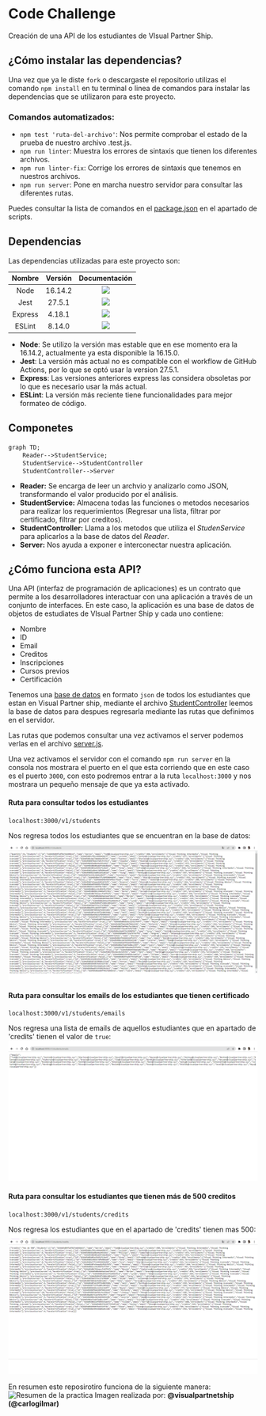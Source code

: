 # Code Challenge
Creación de una API de los estudiantes de VIsual Partner Ship.

## ¿Cómo instalar las dependencias?
Una vez que ya le diste `fork` o descargaste el repositorio utilizas el comando `npm install` en tu terminal o linea de comandos para instalar las dependencias que se utilizaron para este proyecto.

### Comandos automatizados:
- `npm test 'ruta-del-archivo'`: Nos permite comprobar el estado de la prueba de nuestro archivo .test.js.
- `npm run linter`: Muestra los errores de sintaxis que tienen los diferentes archivos.
- `npm run linter-fix`: Corrige los errores de sintaxis que tenemos en nuestros archivos.
- `npm run server`: Pone en marcha nuestro servidor para consultar las diferentes rutas.

Puedes consultar la lista de comandos en el [package.json](https://github.com/iRetr0o/Code_Challenge/blob/main/package.json) en el apartado de scripts.

## Dependencias
Las dependencias utilizadas para este proyecto son:

| Nombre  | Versión | Documentación | 
| :------------: | :------------: | :------------: |
| Node | 16.14.2 | <a href="https://nodejs.org/docs/latest-v16.x/api/index.html" target="_blank"><img src="https://img.shields.io/badge/🔗 Node-Documentation-green?style=for-the-badge"></a> |
| Jest | 27.5.1  | <a href="https://jestjs.io/docs/27.x/getting-started" target="_blank"><img src="https://img.shields.io/badge/Jest-Documentation-brightgreen?style=for-the-badge&logo=jest"></a> |
| Express | 4.18.1 | <a href="https://expressjs.com/en/4x/api.html" target="_blank"><img src="https://img.shields.io/badge/Express-Documentation-lightgray?style=for-the-badge&logo=express"></a> |
| ESLint | 8.14.0 | <a href="https://expressjs.com/en/4x/api.html" target="_blank"><img src="https://img.shields.io/badge/ESLint-Documentation-purple?style=for-the-badge&logo=ESLint"></a> |
- **Node**: Se utilizo la versión mas estable que en ese momento era la 16.14.2, actualmente ya esta disponible la 16.15.0.
- **Jest**: La versión más actual no es compatible con el workflow de GitHub Actions, por lo que se optó usar la version 27.5.1.
- **Express**: Las versiones anteriores express las considera obsoletas por lo que es necesario usar la más actual.
- **ESLint**: La versión más reciente tiene funcionalidades para mejor formateo de código.


## Componetes
```mermaid
graph TD;
    Reader-->StudentService;
    StudentService-->StudentController
    StudentController-->Server
```
+ **Reader:** Se encarga de leer un archvio y analizarlo como JSON, transformando el valor producido por el análisis.
+ **StudentService:** Almacena todas las funciones o metodos necesarios para realizar los requerimientos (Regresar una lista, filtrar por certificado, filtrar por creditos).
+ **StudentController:** Llama a los metodos que utiliza el *StudenService* para aplicarlos a la base de datos del *Reader*.
+ **Server:** Nos ayuda a exponer e interconectar nuestra aplicación.

## ¿Cómo funciona esta API?
Una API (interfaz de programación de aplicaciones) es un contrato que permite a los desarrolladores interactuar con una aplicación a través de un conjunto de interfaces. En este caso, la aplicación es una base de datos de objetos de estudiates de VIsual Partner Ship y cada uno contiene:
- Nombre
- ID
- Email
- Creditos
- Inscripciones
- Cursos previos
- Certificación

Tenemos una [base de datos](https://github.com/iRetr0o/Code_Challenge/blob/main/visualpartners.json) en formato `json` de todos los estudiantes que estan en Visual Partner ship, mediante el archivo [StudentController](https://github.com/iRetr0o/Code_Challenge/blob/main/test/controllers/StudentController.test.js) leemos la base de datos para despues regresarla mediante las rutas que definimos en el servidor.

Las rutas que podemos consultar una vez activamos el server podemos verlas en el archivo [server.js](https://github.com/iRetr0o/Code_Challenge/blob/main/lib/server.js).

Una vez activamos el servidor con el comando `npm run server` en la consola nos mostrara el puerto en el que esta corriendo que en este caso es el puerto `3000`, con esto podremos entrar a la ruta `localhost:3000` y nos mostrara un pequeño mensaje de que ya esta activado.
#### Ruta para consultar todos los estudiantes
`localhost:3000/v1/students`

Nos regresa todos los estudiantes que se encuentran en la base de datos:
<img src="./images/Students.png">

#### Ruta para consultar los emails de los estudiantes que tienen certificado
`localhost:3000/v1/students/emails`

Nos regresa una lista de emails de aquellos estudiantes que en apartado de 'credits' tienen el valor de `true`:
<img src="./images/Emails.png">

#### Ruta para consultar los estudiantes que tienen más de 500 creditos
`localhost:3000/v1/students/credits`

Nos regresa los estudiantes que en el apartado de 'credits' tienen mas 500:
<img src="./images/Creditos.png">

En resumen este reposirotiro funciona de la siguiente manera:
<img src="https://user-images.githubusercontent.com/17634377/165870375-fe5a730a-eada-4abe-ac9c-42334e003b18.png" alt="Resumen de la practica">
Imagen realizada por: **@visualpartnetship (@carlogilmar)**
